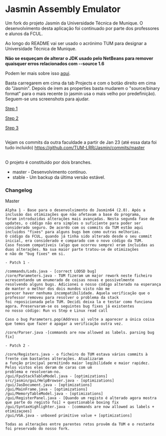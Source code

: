 # Jasmin Assembly Emulator
Um fork do projeto Jasmin da Universidade Técnica de Munique. O desenvolvimento desta aplicação foi continuado por parte dos professores e alunos da FCUL.

Ao longo do README vai ser usado o acrónimo TUM para designar a Universidade Técnica de Munique.

**Não se esqueçam de alterar o JDK usado pelo NetBeans para remover quaisquer erros relacionados com --source 1.6**

Podem ler mais sobre isso [aqui](http://stackoverflow.com/questions/11110808/use-source-7-or-higher-to-enable-strings-in-switch-errornetbeans-7-1-2).

Basta carregarem em cima da tab Projects e com o botão direito em cima do "Jasmin". Depois de irem as properties
basta mudarem o "source/binary format" para o mais recente (o jasmin usa o mais velho por predefinição).
Seguem-se uns screenshots para ajudar.

[Step 1](https://i.imgsafe.org/e7c0f1decc.png)

[Step 2](https://i.imgsafe.org/e7c0f924e3.png)

[Step 3](https://i.imgsafe.org/e7c0fe94cc.png)

##
Vejam os commits da outra faculdade a partir de Jan 23 (até essa data foi tudo incluido)
https://github.com/TUM-LRR/Jasmin/commits/master

##
O projeto é constituido por dois branches.
* master - Desenvolvimento contínuo.
* stable - Um backup da última versão estável.

### Changelog
Master
```
Alpha 1 - Base para o desenvolvimento do Jasmin64 (2.0). Após a inclusão das otimizações que não afetavam a base do programa,
foram introduzidas alterações mais avançadas. Nesta segunda fase de updates, o código não era simples o suficiente para poder ser
considerado seguro. De acordo com os commits da TUM estão aqui incluidos "fixes" para alguns bugs bem como outras melhorias.
O código da FCUL, quando já tinha sido alterado desde o seu commit inicial, era considerado e comparado com o novo código da TUM.
Caso fossem compatíveis (algo que ocorreu sempre) eram íncluidas as duas alterações. Na sua maior parte tratou-se de otimizações
e não de "bug fixes" em si.

- Patch 1 - 

/commands/Lods.java - [correct LODSD bug]
/core/Parameters.java - TUM fizeram um major rework neste ficheiro acrescentando um enumerado de coisas novas e possivelmente 
resolvendo alguns bugs. Adicionei o nosso código alterado na esperança de manter o melhor dos dois mundos visto não me 
parecer haver nenhuma incompatibilidade. Aquela verificação que o professor removeu para resolver o problema da stack 
foi reposicionada pelo TUM. Decidi deixa la e testar como funciona agora. Preservaram-se os seguintes bug fixes já existentes
no nosso código: Run vs Step e Linux read call

Caso o bug Parameters.pop(Address a) volte a aparecer a única coisa que temos que fazer é apagar a verificação outra vez.

/core/Parser.java -[commands are now allowed as labels. parsing bug fix]

- Patch 2 - 

/core/Registers.java - o ficheiro do TUM estava vários commits à frente com bastantes alterações. Atualizaram
a função principal permitindo maior legibilidade e maior rapidez. Pelos vistos eles deram de caras com um
problema e resolveram-no.
/gui/FpuStackTableModel.java - [optimizations]
src/jasmin/gui/HelpBrowser.java - [optimizations]
/gui/JasDocument.java - [optimizations]
/gui/MainFrame.java - [optimizations]
/gui/MemoryTableModel.java - [optimizations]
/gui/RegisterPanel.java - [Quando um registo é alterado agora mostra que parte do registo foi] + questionable boxing fix
/gui/SyntaxHighlighter.java - [commands are now allowed as labels + otimizaçoes]
/gui/VGA.java - unboxed primitive value + [optimizations]

Todas as alterações entre parentes retos provêm da TUM e o restante foi preservado do nosso fork.
```


